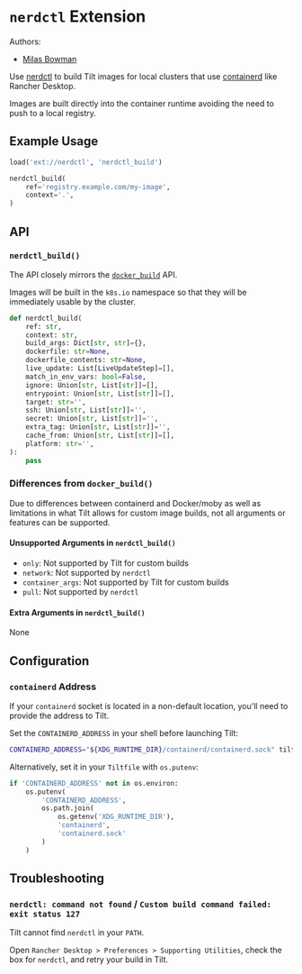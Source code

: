 # `nerdctl` Extension

Authors:

* [Milas Bowman](https://github.com/milas)

Use [nerdctl][] to build Tilt images for local clusters that use [containerd][] like Rancher Desktop.

Images are built directly into the container runtime avoiding the need to push to a local registry.

## Example Usage

```python
load('ext://nerdctl', 'nerdctl_build')

nerdctl_build(
    ref='registry.example.com/my-image',
    context='.',
)
```

## API

### `nerdctl_build()`

The API closely mirrors the [`docker_build`][docker_build] API.

Images will be built in the `k8s.io` namespace so that they will be immediately usable by the cluster.

```python
def nerdctl_build(
    ref: str,
    context: str,
    build_args: Dict[str, str]={},
    dockerfile: str=None,
    dockerfile_contents: str=None,
    live_update: List[LiveUpdateStep]=[],
    match_in_env_vars: bool=False,
    ignore: Union[str, List[str]]=[],
    entrypoint: Union[str, List[str]]=[],
    target: str='',
    ssh: Union[str, List[str]]='',
    secret: Union[str, List[str]]='',
    extra_tag: Union[str, List[str]]='',
    cache_from: Union[str, List[str]]=[],
    platform: str='',
):
    pass
```

### Differences from `docker_build()`

Due to differences between containerd and Docker/moby as well as limitations in what Tilt allows for custom image builds, not all arguments or features can be supported.

#### Unsupported Arguments in `nerdctl_build()`

* `only`: Not supported by Tilt for custom builds
* `network`: Not supported by `nerdctl`
* `container_args`: Not supported by Tilt for custom builds
* `pull`: Not supported by `nerdctl`

#### Extra Arguments in `nerdctl_build()`

None

## Configuration

### `containerd` Address

If your `containerd` socket is located in a non-default location, you'll need to provide the address to Tilt.

Set the `CONTAINERD_ADDRESS` in your shell before launching Tilt:

```bash
CONTAINERD_ADDRESS="${XDG_RUNTIME_DIR}/containerd/containerd.sock" tilt up
```

Alternatively, set it in your `Tiltfile` with `os.putenv`:

```python
if 'CONTAINERD_ADDRESS' not in os.environ:
    os.putenv(
        'CONTAINERD_ADDRESS',
        os.path.join(
            os.getenv('XDG_RUNTIME_DIR'),
            'containerd',
            'containerd.sock'
        )
    )
```

## Troubleshooting

### `nerdctl: command not found` / `Custom build command failed: exit status 127`

Tilt cannot find `nerdctl` in your `PATH`.

Open `Rancher Desktop > Preferences > Supporting Utilities`, check the box for `nerdctl`, and retry your build in Tilt.

[nerdctl]: https://github.com/containerd/nerdctl
[containerd]: https://github.com/containerd/containerd
[docker_build]: https://docs.tilt.dev/api.html#api.docker_build
